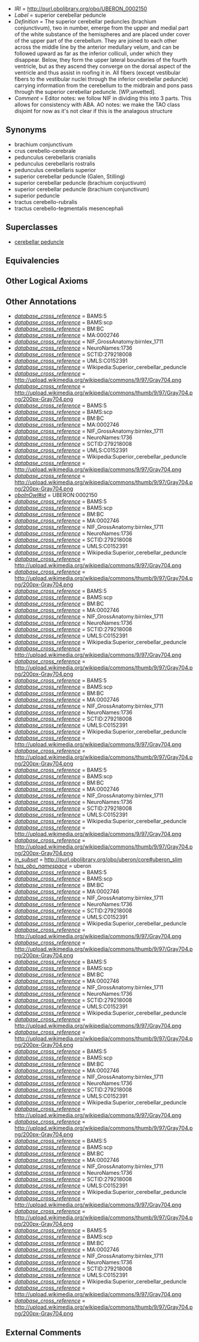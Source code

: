  * *IRI* = http://purl.obolibrary.org/obo/UBERON_0002150
 * *Label* = superior cerebellar peduncle
 * *Definition* = The superior cerebellar peduncles (brachium conjunctivum), two in number, emerge from the upper and medial part of the white substance of the hemispheres and are placed under cover of the upper part of the cerebellum. They are joined to each other across the middle line by the anterior medullary velum, and can be followed upward as far as the inferior colliculi, under which they disappear. Below, they form the upper lateral boundaries of the fourth ventricle, but as they ascend they converge on the dorsal aspect of the ventricle and thus assist in roofing it in. All fibers (except vestibular fibers to the vestibular nuclei through the inferior cerebellar peduncle) carrying information from the cerebellum to the midbrain and pons pass through the superior cerebellar peduncle. [WP,unvetted].
 * *Comment* = Editor notes: we follow NIF in dividing this into 3 parts. This allows for consistency with ABA. AO notes: we make the TAO class disjoint for now as it's not clear if this is the analagous structure

## Synonyms

 * brachium conjunctivum
 * crus cerebello-cerebrale
 * pedunculus cerebellaris cranialis
 * pedunculus cerebellaris rostralis
 * pedunculus cerebellaris superior
 * superior cerebellar peduncle (Galen, Stilling)
 * superior cerebellar peduncle (brachium conjuctivum)
 * superior cerebellar peduncle (brachium conjunctivum)
 * superior peduncle
 * tractus cerebello-rubralis
 * tractus cerebello-tegmentalis mesencephali

## Superclasses

 * [cerebellar peduncle](../../UBERON/16/UBERON_0007416.md)

## Equivalencies


## Other Logical Axioms


## Other Annotations

 * *[database_cross_reference](../../ef/oboInOwl#hasDbXref.md)* = BAMS:5
 * *[database_cross_reference](../../ef/oboInOwl#hasDbXref.md)* = BAMS:scp
 * *[database_cross_reference](../../ef/oboInOwl#hasDbXref.md)* = BM:BC
 * *[database_cross_reference](../../ef/oboInOwl#hasDbXref.md)* = MA:0002746
 * *[database_cross_reference](../../ef/oboInOwl#hasDbXref.md)* = NIF_GrossAnatomy:birnlex_1711
 * *[database_cross_reference](../../ef/oboInOwl#hasDbXref.md)* = NeuroNames:1736
 * *[database_cross_reference](../../ef/oboInOwl#hasDbXref.md)* = SCTID:279218008
 * *[database_cross_reference](../../ef/oboInOwl#hasDbXref.md)* = UMLS:C0152391
 * *[database_cross_reference](../../ef/oboInOwl#hasDbXref.md)* = Wikipedia:Superior_cerebellar_peduncle
 * *[database_cross_reference](../../ef/oboInOwl#hasDbXref.md)* = http://upload.wikimedia.org/wikipedia/commons/9/97/Gray704.png
 * *[database_cross_reference](../../ef/oboInOwl#hasDbXref.md)* = http://upload.wikimedia.org/wikipedia/commons/thumb/9/97/Gray704.png/200px-Gray704.png
 * *[database_cross_reference](../../ef/oboInOwl#hasDbXref.md)* = BAMS:5
 * *[database_cross_reference](../../ef/oboInOwl#hasDbXref.md)* = BAMS:scp
 * *[database_cross_reference](../../ef/oboInOwl#hasDbXref.md)* = BM:BC
 * *[database_cross_reference](../../ef/oboInOwl#hasDbXref.md)* = MA:0002746
 * *[database_cross_reference](../../ef/oboInOwl#hasDbXref.md)* = NIF_GrossAnatomy:birnlex_1711
 * *[database_cross_reference](../../ef/oboInOwl#hasDbXref.md)* = NeuroNames:1736
 * *[database_cross_reference](../../ef/oboInOwl#hasDbXref.md)* = SCTID:279218008
 * *[database_cross_reference](../../ef/oboInOwl#hasDbXref.md)* = UMLS:C0152391
 * *[database_cross_reference](../../ef/oboInOwl#hasDbXref.md)* = Wikipedia:Superior_cerebellar_peduncle
 * *[database_cross_reference](../../ef/oboInOwl#hasDbXref.md)* = http://upload.wikimedia.org/wikipedia/commons/9/97/Gray704.png
 * *[database_cross_reference](../../ef/oboInOwl#hasDbXref.md)* = http://upload.wikimedia.org/wikipedia/commons/thumb/9/97/Gray704.png/200px-Gray704.png
 * *[oboInOwl#id](../../id/oboInOwl#id.md)* = UBERON:0002150
 * *[database_cross_reference](../../ef/oboInOwl#hasDbXref.md)* = BAMS:5
 * *[database_cross_reference](../../ef/oboInOwl#hasDbXref.md)* = BAMS:scp
 * *[database_cross_reference](../../ef/oboInOwl#hasDbXref.md)* = BM:BC
 * *[database_cross_reference](../../ef/oboInOwl#hasDbXref.md)* = MA:0002746
 * *[database_cross_reference](../../ef/oboInOwl#hasDbXref.md)* = NIF_GrossAnatomy:birnlex_1711
 * *[database_cross_reference](../../ef/oboInOwl#hasDbXref.md)* = NeuroNames:1736
 * *[database_cross_reference](../../ef/oboInOwl#hasDbXref.md)* = SCTID:279218008
 * *[database_cross_reference](../../ef/oboInOwl#hasDbXref.md)* = UMLS:C0152391
 * *[database_cross_reference](../../ef/oboInOwl#hasDbXref.md)* = Wikipedia:Superior_cerebellar_peduncle
 * *[database_cross_reference](../../ef/oboInOwl#hasDbXref.md)* = http://upload.wikimedia.org/wikipedia/commons/9/97/Gray704.png
 * *[database_cross_reference](../../ef/oboInOwl#hasDbXref.md)* = http://upload.wikimedia.org/wikipedia/commons/thumb/9/97/Gray704.png/200px-Gray704.png
 * *[database_cross_reference](../../ef/oboInOwl#hasDbXref.md)* = BAMS:5
 * *[database_cross_reference](../../ef/oboInOwl#hasDbXref.md)* = BAMS:scp
 * *[database_cross_reference](../../ef/oboInOwl#hasDbXref.md)* = BM:BC
 * *[database_cross_reference](../../ef/oboInOwl#hasDbXref.md)* = MA:0002746
 * *[database_cross_reference](../../ef/oboInOwl#hasDbXref.md)* = NIF_GrossAnatomy:birnlex_1711
 * *[database_cross_reference](../../ef/oboInOwl#hasDbXref.md)* = NeuroNames:1736
 * *[database_cross_reference](../../ef/oboInOwl#hasDbXref.md)* = SCTID:279218008
 * *[database_cross_reference](../../ef/oboInOwl#hasDbXref.md)* = UMLS:C0152391
 * *[database_cross_reference](../../ef/oboInOwl#hasDbXref.md)* = Wikipedia:Superior_cerebellar_peduncle
 * *[database_cross_reference](../../ef/oboInOwl#hasDbXref.md)* = http://upload.wikimedia.org/wikipedia/commons/9/97/Gray704.png
 * *[database_cross_reference](../../ef/oboInOwl#hasDbXref.md)* = http://upload.wikimedia.org/wikipedia/commons/thumb/9/97/Gray704.png/200px-Gray704.png
 * *[database_cross_reference](../../ef/oboInOwl#hasDbXref.md)* = BAMS:5
 * *[database_cross_reference](../../ef/oboInOwl#hasDbXref.md)* = BAMS:scp
 * *[database_cross_reference](../../ef/oboInOwl#hasDbXref.md)* = BM:BC
 * *[database_cross_reference](../../ef/oboInOwl#hasDbXref.md)* = MA:0002746
 * *[database_cross_reference](../../ef/oboInOwl#hasDbXref.md)* = NIF_GrossAnatomy:birnlex_1711
 * *[database_cross_reference](../../ef/oboInOwl#hasDbXref.md)* = NeuroNames:1736
 * *[database_cross_reference](../../ef/oboInOwl#hasDbXref.md)* = SCTID:279218008
 * *[database_cross_reference](../../ef/oboInOwl#hasDbXref.md)* = UMLS:C0152391
 * *[database_cross_reference](../../ef/oboInOwl#hasDbXref.md)* = Wikipedia:Superior_cerebellar_peduncle
 * *[database_cross_reference](../../ef/oboInOwl#hasDbXref.md)* = http://upload.wikimedia.org/wikipedia/commons/9/97/Gray704.png
 * *[database_cross_reference](../../ef/oboInOwl#hasDbXref.md)* = http://upload.wikimedia.org/wikipedia/commons/thumb/9/97/Gray704.png/200px-Gray704.png
 * *[database_cross_reference](../../ef/oboInOwl#hasDbXref.md)* = BAMS:5
 * *[database_cross_reference](../../ef/oboInOwl#hasDbXref.md)* = BAMS:scp
 * *[database_cross_reference](../../ef/oboInOwl#hasDbXref.md)* = BM:BC
 * *[database_cross_reference](../../ef/oboInOwl#hasDbXref.md)* = MA:0002746
 * *[database_cross_reference](../../ef/oboInOwl#hasDbXref.md)* = NIF_GrossAnatomy:birnlex_1711
 * *[database_cross_reference](../../ef/oboInOwl#hasDbXref.md)* = NeuroNames:1736
 * *[database_cross_reference](../../ef/oboInOwl#hasDbXref.md)* = SCTID:279218008
 * *[database_cross_reference](../../ef/oboInOwl#hasDbXref.md)* = UMLS:C0152391
 * *[database_cross_reference](../../ef/oboInOwl#hasDbXref.md)* = Wikipedia:Superior_cerebellar_peduncle
 * *[database_cross_reference](../../ef/oboInOwl#hasDbXref.md)* = http://upload.wikimedia.org/wikipedia/commons/9/97/Gray704.png
 * *[database_cross_reference](../../ef/oboInOwl#hasDbXref.md)* = http://upload.wikimedia.org/wikipedia/commons/thumb/9/97/Gray704.png/200px-Gray704.png
 * *[in_subset](../../et/oboInOwl#inSubset.md)* = http://purl.obolibrary.org/obo/uberon/core#uberon_slim
 * *[has_obo_namespace](../../ce/oboInOwl#hasOBONamespace.md)* = uberon
 * *[database_cross_reference](../../ef/oboInOwl#hasDbXref.md)* = BAMS:5
 * *[database_cross_reference](../../ef/oboInOwl#hasDbXref.md)* = BAMS:scp
 * *[database_cross_reference](../../ef/oboInOwl#hasDbXref.md)* = BM:BC
 * *[database_cross_reference](../../ef/oboInOwl#hasDbXref.md)* = MA:0002746
 * *[database_cross_reference](../../ef/oboInOwl#hasDbXref.md)* = NIF_GrossAnatomy:birnlex_1711
 * *[database_cross_reference](../../ef/oboInOwl#hasDbXref.md)* = NeuroNames:1736
 * *[database_cross_reference](../../ef/oboInOwl#hasDbXref.md)* = SCTID:279218008
 * *[database_cross_reference](../../ef/oboInOwl#hasDbXref.md)* = UMLS:C0152391
 * *[database_cross_reference](../../ef/oboInOwl#hasDbXref.md)* = Wikipedia:Superior_cerebellar_peduncle
 * *[database_cross_reference](../../ef/oboInOwl#hasDbXref.md)* = http://upload.wikimedia.org/wikipedia/commons/9/97/Gray704.png
 * *[database_cross_reference](../../ef/oboInOwl#hasDbXref.md)* = http://upload.wikimedia.org/wikipedia/commons/thumb/9/97/Gray704.png/200px-Gray704.png
 * *[database_cross_reference](../../ef/oboInOwl#hasDbXref.md)* = BAMS:5
 * *[database_cross_reference](../../ef/oboInOwl#hasDbXref.md)* = BAMS:scp
 * *[database_cross_reference](../../ef/oboInOwl#hasDbXref.md)* = BM:BC
 * *[database_cross_reference](../../ef/oboInOwl#hasDbXref.md)* = MA:0002746
 * *[database_cross_reference](../../ef/oboInOwl#hasDbXref.md)* = NIF_GrossAnatomy:birnlex_1711
 * *[database_cross_reference](../../ef/oboInOwl#hasDbXref.md)* = NeuroNames:1736
 * *[database_cross_reference](../../ef/oboInOwl#hasDbXref.md)* = SCTID:279218008
 * *[database_cross_reference](../../ef/oboInOwl#hasDbXref.md)* = UMLS:C0152391
 * *[database_cross_reference](../../ef/oboInOwl#hasDbXref.md)* = Wikipedia:Superior_cerebellar_peduncle
 * *[database_cross_reference](../../ef/oboInOwl#hasDbXref.md)* = http://upload.wikimedia.org/wikipedia/commons/9/97/Gray704.png
 * *[database_cross_reference](../../ef/oboInOwl#hasDbXref.md)* = http://upload.wikimedia.org/wikipedia/commons/thumb/9/97/Gray704.png/200px-Gray704.png
 * *[database_cross_reference](../../ef/oboInOwl#hasDbXref.md)* = BAMS:5
 * *[database_cross_reference](../../ef/oboInOwl#hasDbXref.md)* = BAMS:scp
 * *[database_cross_reference](../../ef/oboInOwl#hasDbXref.md)* = BM:BC
 * *[database_cross_reference](../../ef/oboInOwl#hasDbXref.md)* = MA:0002746
 * *[database_cross_reference](../../ef/oboInOwl#hasDbXref.md)* = NIF_GrossAnatomy:birnlex_1711
 * *[database_cross_reference](../../ef/oboInOwl#hasDbXref.md)* = NeuroNames:1736
 * *[database_cross_reference](../../ef/oboInOwl#hasDbXref.md)* = SCTID:279218008
 * *[database_cross_reference](../../ef/oboInOwl#hasDbXref.md)* = UMLS:C0152391
 * *[database_cross_reference](../../ef/oboInOwl#hasDbXref.md)* = Wikipedia:Superior_cerebellar_peduncle
 * *[database_cross_reference](../../ef/oboInOwl#hasDbXref.md)* = http://upload.wikimedia.org/wikipedia/commons/9/97/Gray704.png
 * *[database_cross_reference](../../ef/oboInOwl#hasDbXref.md)* = http://upload.wikimedia.org/wikipedia/commons/thumb/9/97/Gray704.png/200px-Gray704.png
 * *[database_cross_reference](../../ef/oboInOwl#hasDbXref.md)* = BAMS:5
 * *[database_cross_reference](../../ef/oboInOwl#hasDbXref.md)* = BAMS:scp
 * *[database_cross_reference](../../ef/oboInOwl#hasDbXref.md)* = BM:BC
 * *[database_cross_reference](../../ef/oboInOwl#hasDbXref.md)* = MA:0002746
 * *[database_cross_reference](../../ef/oboInOwl#hasDbXref.md)* = NIF_GrossAnatomy:birnlex_1711
 * *[database_cross_reference](../../ef/oboInOwl#hasDbXref.md)* = NeuroNames:1736
 * *[database_cross_reference](../../ef/oboInOwl#hasDbXref.md)* = SCTID:279218008
 * *[database_cross_reference](../../ef/oboInOwl#hasDbXref.md)* = UMLS:C0152391
 * *[database_cross_reference](../../ef/oboInOwl#hasDbXref.md)* = Wikipedia:Superior_cerebellar_peduncle
 * *[database_cross_reference](../../ef/oboInOwl#hasDbXref.md)* = http://upload.wikimedia.org/wikipedia/commons/9/97/Gray704.png
 * *[database_cross_reference](../../ef/oboInOwl#hasDbXref.md)* = http://upload.wikimedia.org/wikipedia/commons/thumb/9/97/Gray704.png/200px-Gray704.png
 * *[database_cross_reference](../../ef/oboInOwl#hasDbXref.md)* = BAMS:5
 * *[database_cross_reference](../../ef/oboInOwl#hasDbXref.md)* = BAMS:scp
 * *[database_cross_reference](../../ef/oboInOwl#hasDbXref.md)* = BM:BC
 * *[database_cross_reference](../../ef/oboInOwl#hasDbXref.md)* = MA:0002746
 * *[database_cross_reference](../../ef/oboInOwl#hasDbXref.md)* = NIF_GrossAnatomy:birnlex_1711
 * *[database_cross_reference](../../ef/oboInOwl#hasDbXref.md)* = NeuroNames:1736
 * *[database_cross_reference](../../ef/oboInOwl#hasDbXref.md)* = SCTID:279218008
 * *[database_cross_reference](../../ef/oboInOwl#hasDbXref.md)* = UMLS:C0152391
 * *[database_cross_reference](../../ef/oboInOwl#hasDbXref.md)* = Wikipedia:Superior_cerebellar_peduncle
 * *[database_cross_reference](../../ef/oboInOwl#hasDbXref.md)* = http://upload.wikimedia.org/wikipedia/commons/9/97/Gray704.png
 * *[database_cross_reference](../../ef/oboInOwl#hasDbXref.md)* = http://upload.wikimedia.org/wikipedia/commons/thumb/9/97/Gray704.png/200px-Gray704.png

## External Comments

